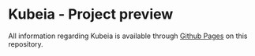 # Kubeia - Project preview

All information regarding Kubeia is available through <a href="https://clemencetafforeau.github.io/kubeia-preview/">Github Pages</a> on this repository.
